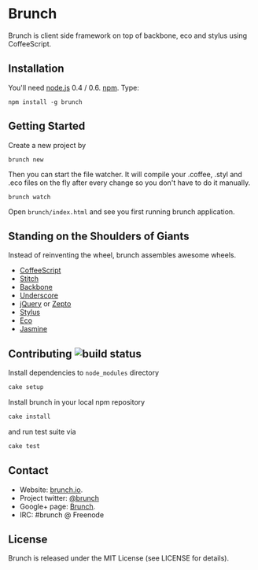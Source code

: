 # Brunch
Brunch is client side framework on top of backbone, eco and
stylus using CoffeeScript.

## Installation
You'll need [node.js](http://nodejs.org/) 0.4 / 0.6.
[npm](http://npmjs.org/). Type:

    npm install -g brunch

## Getting Started
Create a new project by

    brunch new

Then you can start the file watcher. It will compile your .coffee, .styl and
.eco files on the fly after every change so you don't have to do it manually.
 
    brunch watch
 
Open `brunch/index.html` and see you first running brunch application.

## Standing on the Shoulders of Giants
Instead of reinventing the wheel, brunch assembles awesome wheels.

- [CoffeeScript](http://jashkenas.github.com/coffee-script/)
- [Stitch](https://github.com/sstephenson/stitch)
- [Backbone](http://documentcloud.github.com/backbone/)
- [Underscore](http://documentcloud.github.com/underscore/)
- [jQuery](http://jquery.com/) or [Zepto](http://zeptojs.com/)
- [Stylus](https://github.com/LearnBoost/stylus)
- [Eco](https://github.com/sstephenson/eco)
- [Jasmine](http://pivotal.github.com/jasmine/)

## Contributing ![build status](https://secure.travis-ci.org/brunch/brunch.png?branch=master)
Install dependencies to `node_modules` directory

```bash
cake setup
```

Install brunch in your local npm repository

```bash
cake install
```

and run test suite via

```bash
cake test
```

## Contact
- Website: [brunch.io](http://brunch.io).
- Project twitter: [@brunch](http://twitter.com/brunch)
- Google+ page: [Brunch](https://plus.google.com/103222632910810384455).
- IRC: #brunch @ Freenode

## License
Brunch is released under the MIT License (see LICENSE for details).
